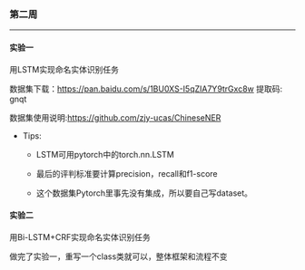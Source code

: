 ### 第二周

---

#### 实验一

用LSTM实现命名实体识别任务

数据集下载：https://pan.baidu.com/s/1BU0XS-I5qZIA7Y9trGxc8w 提取码: gnqt

数据集使用说明:https://github.com/zjy-ucas/ChineseNER

* Tips:

  * LSTM可用pytorch中的torch.nn.LSTM
  * 最后的评判标准要计算precision，recall和f1-score

  * 这个数据集Pytorch里事先没有集成，所以要自己写dataset。

#### 实验二

用Bi-LSTM+CRF实现命名实体识别任务

做完了实验一，重写一个class类就可以，整体框架和流程不变